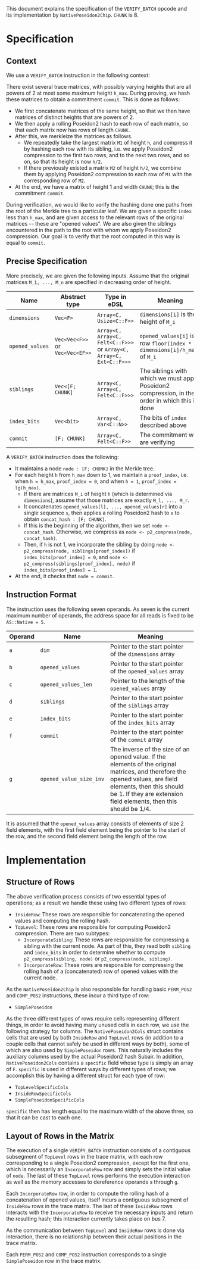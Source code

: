 This document explains the specification of the `VERIFY_BATCH` opcode and its implementation by `NativePoseidon2Chip`. `CHUNK` is 8.

# Specification

## Context

We use a `VERIFY_BATCH` instruction in the following context:

There exist several trace matrices, with possibly varying heights that are all powers of 2 at most some maximum height `h_max`.
During proving, we hash these matrices to obtain a commitment `commit`.
This is done as follows:
- We first concatenate matrices of the same height, so that we then have matrices of distinct heights that are powers of 2.
- We then apply a rolling Poseidon2 hash to each row of each matrix, so that each matrix now has rows of length `CHUNK`.
- After this, we merkleize the matrices as follows.
  - We repeatedly take the largest matrix `M1` of height `h`, and compress it by hashing each row with its sibling, i.e. we apply Poseidon2 compression to the first two rows, and to the next two rows, and so on, so that its height is now `h/2`.
  - If there previously existed a matrix `M2` of height `h/2`, we combine them by applying Poseidon2 compression to each row of `M1` with the corresponding row of `M2`.
- At the end, we have a matrix of height 1 and width `CHUNK`; this is the commitment `commit`.

During verification, we would like to verify the hashing done one paths from the root of the Merkle tree to a particular leaf. We are given a specific `index` less than `h_max`, and are given access to the relevant rows of the original matrices -- these are "opened values".
We are also given the siblings encountered in the path to the root with whom we apply Poseidon2 compression. Our goal is to verify that the root computed in this way is equal to `commit`.

## Precise Specification

More precisely, we are given the following inputs. Assume that the original matrices `M_1, ..., M_n` are specified in decreasing order of height.

| Name         | Abstract type                   | Type in eDSL                                                        | Meaning                                                                                         |
|--------------|---------------------------------|---------------------------------------------------------------------|-------------------------------------------------------------------------------------------------|
| `dimensions` | `Vec<F>`                        | `Array<C, Usize<C::F>>`                                             | `dimensions[i]` is the height of `M_i`                                                          |
| `opened_values` | `Vec<Vec<F>>` or `Vec<Vec<EF>>` | `Array<C, Array<C, Felt<C::F>>>` or `Array<C, Array<C, Ext<C::F>>>` | `opened_values[i]` is row `floor(index * dimensions[i]/h_max)` of `M_i`                         |
| `siblings` | `Vec<[F; CHUNK]`                | `Array<C, Array<C, Felt<C::F>>>` | The siblings with which we must apply Poseidon2 compression, in the order in which this is done |
| `index_bits` | `Vec<bit>`                      | `Array<C, Var<C::N>>` | The bits of `index` described above |
| `commit` | `[F; CHUNK]`                    | `Array<C, Felt<C::F>>` | The commitment we are verifying |

A `VERIFY_BATCH` instruction does the following:
- It maintains a node `node : [F; CHUNK]` in the Merkle tree.
- For each height `h` from `h_max` down to 1, we maintain a `proof_index`, i.e. when `h = h_max`, `proof_index = 0`, and when `h = 1`, `proof_index = lg(h_max)`.
  - If there are matrices `M_i` of height `h` (which is determined via `dimensions`), assume that those matrices are exactly `M_l, ..., M_r`.
  - It concatenates `opened_values[l], ..., opened_values[r]` into a single sequence `s`, then applies a rolling Poseidon2 hash to `s` to obtain `concat_hash : [F; CHUNK]`.
  - If this is the beginning of the algorithm, then we set `node <- concat_hash`. Otherwise, we compress as `node <- p2_compress(node, concat_hash)`.
  - Then, if `h` is not 1, we incorporate the sibling by doing `node <- p2_compress(node, siblings[proof_index])` if `index_bits[proof_index] = 0`, and `node <- p2_compress(siblings[proof_index], node)` if `index_bits[proof_index] = 1`.
- At the end, it checks that `node = commit`.

## Instruction Format

The instruction uses the following seven operands. As seven is the current maximum number of operands, the address space for all reads is fixed to be `AS::Native = 5`.

| Operand | Name | Meaning                                                                                                                                                                                                                          |
|---------|------|----------------------------------------------------------------------------------------------------------------------------------------------------------------------------------------------------------------------------------|
| `a` | `dim` | Pointer to the start pointer of the `dimensions` array                                                                                                                                                                           |
| `b` | `opened_values` | Pointer to the start pointer of the `opened_values` array                                                                                                                                                                        |
| `c` | `opened_values_len` | Pointer to the length of the `opened_values` array                                                                                                                                                                               |
| `d` | `siblings` | Pointer to the start pointer of the `siblings` array                                                                                                                                                                             |
| `e` | `index_bits` | Pointer to the start pointer of the `index_bits` array                                                                                                                                                                           |
| `f` | `commit` | Pointer to the start pointer of the `commit` array                                                                                                                                                                               |
| `g` | `opened_value_size_inv` | The inverse of the size of an opened value. If the elements of the original matrices, and therefore the opened values, are field elements, then this should be 1. If they are extension field elements, then this should be 1/4. |

It is assumed that the `opened_values` array consists of elements of size 2 field elements, with the first field element being the pointer to the start of the row, and the second field element being the length of the row.

# Implementation

## Structure of Rows

The above verification process consists of two essential types of operations; as a result we handle these using two different types of rows:
- `InsideRow`: These rows are responsible for concatenating the opened values and computing the rolling hash.
- `TopLevel`: These rows are responsible for computing Poseidon2 compression. There are two subtypes:
  - `IncorporateSibling`: These rows are responsible for compressing a sibling with the current node. As part of this, they read both `sibling` and `index_bits` in order to determine whether to compute `p2_compress(sibling, node)` or `p2_compress(node, sibling)`.
  - `IncorporateRow`: These rows are responsible for compressing the rolling hash of a (concatenated) row of opened values with the current node.

As the `NativePoseidon2Chip` is also responsible for handling basic `PERM_POS2` and `COMP_POS2` instructions, these incur a third type of row:
- `SimplePoseidon`

As the three different types of rows require cells representing different things, in order to avoid having many unused cells in each row, we use the following strategy for columns.
The `NativePoseidon2Cols` struct contains cells that are used by both `InsideRow` and `TopLevel` rows (in addition to a couple cells that cannot safely be used in different ways by both), some of which are also used by `SimplePoseidon` rows.
This naturally includes the auxiliary columns used by the actual Poseidon2 hash Subair.
In addition, `NativePoseidon2Cols` contains a `specific` field whose type is simply an array of `F`.
`specific` is used in different ways by different types of rows; we accomplish this by having a different struct for each type of row:
- `TopLevelSpecificCols`
- `InsideRowSpecificCols`
- `SimplePoseidonSpecificCols`

`specific` then has length equal to the maximum width of the above three, so that it can be cast to each one.


## Layout of Rows in the Matrix

The execution of a single `VERIFY_BATCH` instruction consists of a contiguous subsegment of `TopLevel` rows in the trace matrix, with each row corresponding to a single Poseidon2 compression, except for the first one, which is necessarily an `IncorporateRow` row and simply sets the initial value of `node`.
The last of these `TopLevel` rows performs the execution interaction as well as the memory accesses to dereference operands `a` through `g`.

Each `IncorporateRow` row, in order to compute the rolling hash of a concatenation of opened values, itself incurs a contiguous subsegment of `InsideRow` rows in the trace matrix.
The last of these `InsideRow` rows interacts with the `IncorporateRow` to receive the necessary inputs and return the resulting hash; this interaction currently takes place on bus 7.

As the communication between `TopLevel` and `InsideRow` rows is done via interaction, there is no relationship between their actual positions in the trace matrix.

Each `PERM_POS2` and `COMP_POS2` instruction corresponds to a single `SimplePoseidon` row in the trace matrix.